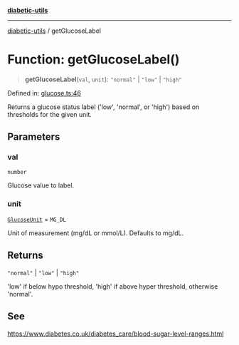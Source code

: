 [**diabetic-utils**](../README.md)

***

[diabetic-utils](../globals.md) / getGlucoseLabel

# Function: getGlucoseLabel()

> **getGlucoseLabel**(`val`, `unit`): `"normal"` \| `"low"` \| `"high"`

Defined in: [glucose.ts:46](https://github.com/marklearst/diabetic-utils/blob/eb1ce0a8bb58eaa6c7bbfdb97ff24106b8893a34/src/glucose.ts#L46)

Returns a glucose status label ('low', 'normal', or 'high') based on thresholds for the given unit.

## Parameters

### val

`number`

Glucose value to label.

### unit

[`GlucoseUnit`](../type-aliases/GlucoseUnit.md) = `MG_DL`

Unit of measurement (mg/dL or mmol/L). Defaults to mg/dL.

## Returns

`"normal"` \| `"low"` \| `"high"`

'low' if below hypo threshold, 'high' if above hyper threshold, otherwise 'normal'.

## See

https://www.diabetes.co.uk/diabetes_care/blood-sugar-level-ranges.html
